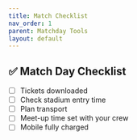 ```yaml
---
title: Match Checklist
nav_order: 1
parent: Matchday Tools
layout: default
---
```


## ✅ Match Day Checklist

- [ ] Tickets downloaded
- [ ] Check stadium entry time
- [ ] Plan transport
- [ ] Meet-up time set with your crew
- [ ] Mobile fully charged